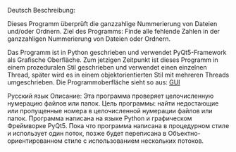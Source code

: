 Deutsch 
Beschreibung:

Dieses Programm überprüft die ganzzahlige Nummerierung von Dateien und/oder Ordnern.
Ziel des Programms: 
Finde alle fehlende Zahlen in der ganzzahligen Nummerierung von Dateien oder Ordnern.

Das Programm ist in Python geschrieben und verwendet PyQt5-Framework als Grafische Oberfläche.
Zum jetzigen Zeitpunkt ist dieses Programm in einem prozeduralen Stil geschrieben und verwendet einen einzelnen Thread, später wird es in einem objektorientierten Stil mit mehreren Threads umgeschrieben.
Die Programmoberfläche sieht so aus:
[GUI](https://github.com/oleg-popov4/check_int_file_num/blob/master/image/FileUi.png)

Русский язык 
Описание:
Эта программа проверяет целочисленную нумерацию файлов или папок.
Цель программы: найти недостающие или пропущенные номера в целочисленной нумерации файлов или папок.
Программа написана на языке Python и графическом Фреймворке PyQt5.
Пока что программа написана в процедурном стиле и использует один поток, позже будет переписана в Объектно-ориентированном стиле с использованием нескольких потоков.
